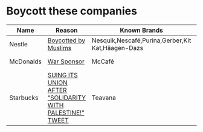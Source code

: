# Boycott these companies

| Name | Reason | Known Brands | Alternatives
|-----------------|-----------------|-----------------|-----------------|
| Nestle| [Boycotted by Muslims](https://theislamicinformation.com/news/list-of-brands-supporting-israel/) | Nesquik,Nescafé,Purina,Gerber,Kit Kat,Häagen-Dazs | Shop at [Aldi](https://www.aldi.com/)|
| McDonalds | [War Sponsor](https://www.businessinsider.com/mcdonalds-donating-thousands-meals-idf-israeli-citizens-hamas-attacks-2023) | McCafé  | * [Five Guys](https://www.fiveguys.com/) * [Wendies](https://www.wendys.com/) |
| Starbucks | [SUING ITS UNION AFTER “SOLIDARITY WITH PALESTINE!” TWEET](https://theintercept.com/2023/10/17/starbucks-suing-union-israel-palestine/) | Teavana | [Wawa](https://www.wawa.com/) |
